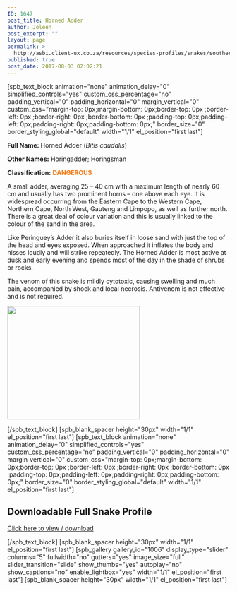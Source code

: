 ```yaml
---
ID: 1647
post_title: Horned Adder
author: Joleen
post_excerpt: ""
layout: page
permalink: >
  http://asbi.client-ux.co.za/resources/species-profiles/snakes/southern-africa/horned-adder/
published: true
post_date: 2017-08-03 02:02:21
---
```

[spb_text_block animation="none" animation_delay="0" simplified_controls="yes" custom_css_percentage="no" padding_vertical="0" padding_horizontal="0" margin_vertical="0" custom_css="margin-top: 0px;margin-bottom: 0px;border-top: 0px ;border-left: 0px ;border-right: 0px ;border-bottom: 0px ;padding-top: 0px;padding-left: 0px;padding-right: 0px;padding-bottom: 0px;" border_size="0" border_styling_global="default" width="1/1" el_position="first last"]

<strong>Full Name: </strong>Horned Adder (<em>Bitis caudalis</em>)

<strong>Other Names:</strong> Horingadder; Horingsman

<strong>Classification:</strong> <strong><span style="color: #f17710;">DANGEROUS</span></strong>

A small adder, averaging 25 – 40 cm with a maximum length of nearly 60 cm and usually has two prominent horns – one above each eye. It is widespread occurring from the Eastern Cape to the Western Cape, Northern Cape, North West, Gauteng and Limpopo, as well as further north. There is a great deal of colour variation and this is usually linked to the colour of the sand in the area.

Like Peringuey’s Adder it also buries itself in loose sand with just the top of the head and eyes exposed. When approached it inflates the body and hisses loudly and will strike repeatedly. The Horned Adder is most active at dusk and early evening and spends most of the day in the shade of shrubs or rocks.

The venom of this snake is mildly cytotoxic, causing swelling and much pain, accompanied by shock and local necrosis. Antivenom is not effective and is not required.

<a href="http://asbi.client-ux.co.za/wp-content/uploads/2016/06/Horned_Adder_DIST_web.jpg"><img class="alignnone wp-image-888 size-medium" src="http://asbi.client-ux.co.za/wp-content/uploads/2016/06/Horned_Adder_DIST_web-300x257.jpg" width="300" height="257" /></a>

[/spb_text_block] [spb_blank_spacer height="30px" width="1/1" el_position="first last"] [spb_text_block animation="none" animation_delay="0" simplified_controls="yes" custom_css_percentage="no" padding_vertical="0" padding_horizontal="0" margin_vertical="0" custom_css="margin-top: 0px;margin-bottom: 0px;border-top: 0px ;border-left: 0px ;border-right: 0px ;border-bottom: 0px ;padding-top: 0px;padding-left: 0px;padding-right: 0px;padding-bottom: 0px;" border_size="0" border_styling_global="default" width="1/1" el_position="first last"]
<h2>Downloadable Full Snake Profile</h2>
<a href="http://asbi.client-ux.co.za/wp-content/uploads/2016/06/20170522_ASI_SP_Horned_Adder_A4_DESKTOP.pdf" target="_blank">Click here to view / download</a>

[/spb_text_block] [spb_blank_spacer height="30px" width="1/1" el_position="first last"] [spb_gallery gallery_id="1006" display_type="slider" columns="5" fullwidth="no" gutters="yes" image_size="full" slider_transition="slide" show_thumbs="yes" autoplay="no" show_captions="no" enable_lightbox="yes" width="1/1" el_position="first last"] [spb_blank_spacer height="30px" width="1/1" el_position="first last"]
